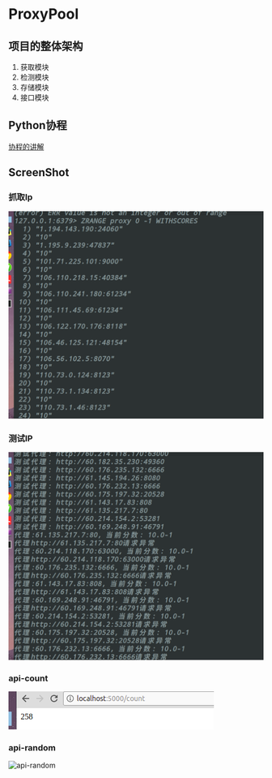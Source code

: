 # ProxyPool

## 项目的整体架构
1. 获取模块
2. 检测模块
3. 存储模块
4. 接口模块

##  Python协程
[协程的讲解](http://python.jobbole.com/87310/)

## ScreenShot
### 抓取Ip
![抓取Ip](./pp/images/ip.png)

### 测试IP
![测试IP](./pp/images/test-ip.png)

### api-count
![api-count](./pp/images/count.png)

### api-random
![api-random]('./pp/images/random.png')
